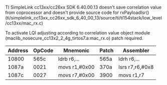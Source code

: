 TI SimpleLink cc13xx/cc26xx SDK 6.40.00.13 doesn't save correlation value from coprocessor and doesn't provide source code for rxPayloadIsr() 
(ti/simplelink_cc13xx_cc26xx_sdk_6_40_00_13/source/ti/ti154stack/low_level/cc13xx/mac_rx.c)

To activate LQI adjusting according to correlation value object module (maclib_nosecure_cc13x2_2_4g_tirtos7.a:mac_rx.o) patch required.

| Address | OpCode | Mnemonic      | Patch | Assembler       |
|---------|--------|---------------|-------|-----------------|
| 10800   | 565c   | ldrb r6,...   | 565a  | ldrh r6,...     |
| 1087a   | 0021   | movs r1,#0x00 | 370a  | lsrs r7,r6,#0x8 |
| 1087c   | 0027   | movs r7,#0x00 | 3900  | movs r1,r7      |
